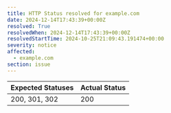 ```yaml
---
title: HTTP Status resolved for example.com
date: 2024-12-14T17:43:39+00:00Z
resolved: True
resolvedWhen: 2024-12-14T17:43:39+00:00Z
resolvedStartTime: 2024-10-25T21:09:43.191474+00:00
severity: notice
affected:
  - example.com
section: issue
---
```


| Expected Statuses | Actual Status  |
|-------------------|----------------|
| 200, 301, 302 | 200 |
